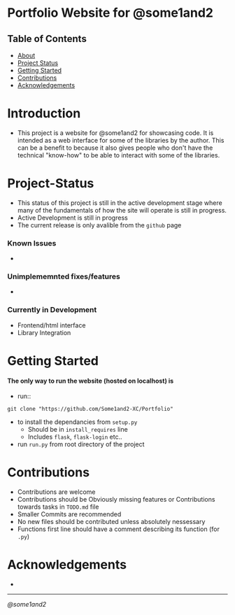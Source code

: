 # Portfolio Website for @some1and2

## Table of Contents
 - [About](#Introduction)
 - [Project Status](#Project-Status)
 - [Getting Started](#Getting-Started)
 - [Contributions](#Contributions)
 - [Acknowledgements](#Acknowledgements)

# Introduction
 - This project is a website for @some1and2 for showcasing code. It is intended as a web interface for some of the libraries by the author. This can be a benefit to because it also gives people who don't have the technical "know-how" to be able to interact with some of the libraries. 

# Project-Status
 - This status of this project is still in the active development stage where many of the fundamentals of how the site will operate is still in progress. 
 - Active Development is still in progress
 - The current release is only avalible from the `github` page
### Known Issues
 - 
### Unimplememnted fixes/features
 - 
### Currently in Development
 - Frontend/html interface
 - Library Integration
# Getting Started
#### The only way to run the website (hosted on localhost) is
 - run::
```
git clone "https://github.com/Some1and2-XC/Portfolio"
```
 - to install the dependancies from `setup.py`
    - Should be in `install_requires` line
    - Includes `flask`, `flask-login` etc..
 - run `run.py` from root directory of the project
# Contributions
 - Contributions are welcome
 - Contributions should be Obviously missing features or Contributions towards tasks in `TODO.md` file
 - Smaller Commits are recommended
 - No new files should be contributed unless absolutely nessessary
 - Functions first line should have a comment describing its function (for `.py`)
# Acknowledgements
 - 
---
*@some1and2*